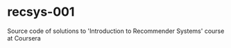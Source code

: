 recsys-001
==========

Source code of solutions to 'Introduction to Recommender Systems' course at Coursera
